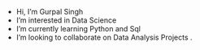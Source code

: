 -  Hi, I’m Gurpal Singh
-  I’m interested in Data Science
-  I’m currently learning Python and Sql
-  I’m looking to collaborate on Data Analysis Projects
.

<!---
Gurpal-01/Gurpal-01 is a ✨ special ✨ repository because its `README.md` (this file) appears on your GitHub profile.
You can click the Preview link to take a look at your changes.
--->

